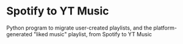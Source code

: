 # Spotify to YT Music
 Python program to migrate user-created playlists, and the platform-generated "liked music" playlist, from Spotify to YT Music
